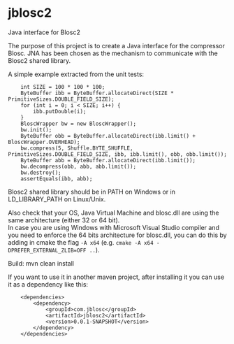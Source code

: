 # jblosc2
Java interface for Blosc2

The purpose of this project is to create a Java interface for the compressor Blosc. JNA has been chosen as the mechanism to communicate with the Blosc2 shared library.

A simple example extracted from the unit tests:

		int SIZE = 100 * 100 * 100;
		ByteBuffer ibb = ByteBuffer.allocateDirect(SIZE * PrimitiveSizes.DOUBLE_FIELD_SIZE);
		for (int i = 0; i < SIZE; i++) {
			ibb.putDouble(i);
		}
		BloscWrapper bw = new BloscWrapper();
		bw.init();
		ByteBuffer obb = ByteBuffer.allocateDirect(ibb.limit() + BloscWrapper.OVERHEAD);
		bw.compress(5, Shuffle.BYTE_SHUFFLE, PrimitiveSizes.DOUBLE_FIELD_SIZE, ibb, ibb.limit(), obb, obb.limit());
		ByteBuffer abb = ByteBuffer.allocateDirect(ibb.limit());
		bw.decompress(obb, abb, abb.limit());
		bw.destroy();
		assertEquals(ibb, abb);

Blosc2 shared library should be in PATH on Windows or in LD_LIBRARY_PATH on Linux/Unix.

Also check that your OS, Java Virtual Machine and blosc.dll are using the same architecture (either 32 or 64 bit).  
In case you are using Windows with Microsoft Visual Studio compiler and you need to enforce the 64 bits architecture for blosc.dll, you can do this by adding in cmake the flag `-A x64` (e.g. `cmake -A x64 -DPREFER_EXTERNAL_ZLIB=OFF ..`).

Build: mvn clean install

If you want to use it in another maven project, after installing it you can use it as a dependency like this:

		<dependencies>
			<dependency>
				<groupId>com.jblosc</groupId>
				<artifactId>jblosc2</artifactId>
				<version>0.0.1-SNAPSHOT</version>
			</dependency>
		</dependencies>
